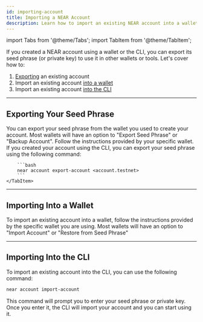 ```yaml
---
id: importing-account
title: Importing a NEAR Account
description: Learn how to import an existing NEAR account into a wallet or the CLI
---
```


import Tabs from '@theme/Tabs';
import TabItem from '@theme/TabItem';

If you created a NEAR account using a wallet or the CLI, you can export its seed phrase (or private key) to use it in other wallets or tools. Let's cover how to:

1. [Exporting](#exporting-your-seed-phrase) an existing account
1. Import an existing account [into a wallet](#importing-into-a-wallet)
2. Import an existing account [into the CLI](#importing-into-the-cli)

---

## Exporting Your Seed Phrase

<Tabs>
    <TabItem value="Wallet">
        You can export your seed phrase from the wallet you used to create your account. Most wallets will have an option to "Export Seed Phrase" or "Backup Account". Follow the instructions provided by your specific wallet.
    </TabItem>
    <TabItem value="CLI">
        If you created your account using the CLI, you can export your seed phrase using the following command:
        
        ```bash
        near account export-account <account.testnet>
        ```
    </TabItem>
</Tabs>

---

## Importing Into a Wallet

To import an existing account into a wallet, follow the instructions provided by the specific wallet you are using. Most wallets will have an option to "Import Account" or "Restore from Seed Phrase"

---

## Importing Into the CLI

To import an existing account into the CLI, you can use the following command:

```bash
near account import-account
```

This command will prompt you to enter your seed phrase or private key. Once you enter it, the CLI will import your account and you can start using it.